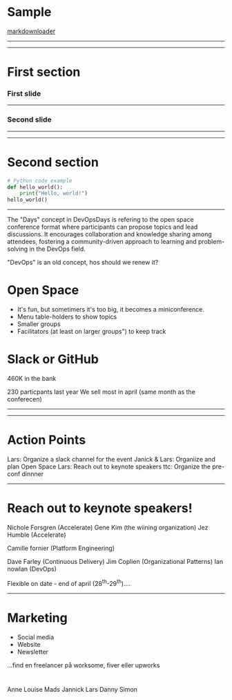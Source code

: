 # Sample
[markdownloader](https://reveals.thetechcollective.dev)

---
---

# First section

### First slide

---

### Second slide

---
---

# Second section

```python
# Python code example
def hello_world():
    print("Hello, world!")
hello_world()
``` 

---



The "Days" concept in DevOpsDays is refering to the open space conference format where participants can propose topics and lead discussions. It encourages collaboration and knowledge sharing among attendees, fostering a community-driven approach to learning and problem-solving in the DevOps field.


"DevOps" is an old concept, hos should we renew it?

# Open Space

- It's fun, but sometimers it's too big, it becomes a miniconference.
- Menu table-holders to show topics
- Smaller groups
- Facilitators (at least on larger groups") to keep track





# Slack or GitHub



460K in the bank

230 particpants last year
We sell most in april (same month as the conferecen)

---
---

# Action Points
Lars: Organize a slack channel for the event
Janick & Lars: Organiize and plan Open Space
Lars: Reach out to keynote speakers
ttc: Organize the pre-conf dinnner

---

# Reach out to keynote speakers!

Nichole Forsgren (Accelerate)
Gene Kim (the wiining organization)
Jez Humble (Accelerate)

Camille fornier (Platform Engineering)

Dave Farley (Continuous Delivery)
Jim Coplien (Organizational Patterns)
Ian nowlan (DevOps)


Flexible on date - end of april (28<sup>th</sup>-29<sup>th</sup>)....

---

# Marketing
- Social media
- Website
- Newsletter

...find en freelancer på worksome, fiver eller upworks

#

Anne Louise
Mads
Jannick
Lars
Danny
Simon










